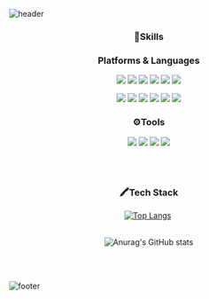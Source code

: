 ![header](https://capsule-render.vercel.app/api?height=230&text=Hello!+YouGwang's+GitHub!&fontSize=50&fontColor=1E90FF&type=waving&color=00BFFF&animation=twinkling)


<div align="center">
  
### 💪Skills
### Platforms & Languages
<img src="https://img.shields.io/badge/JAVA-007396?style=for-the-badge&logo=Java&logo&logoColor=white"> <img src="https://img.shields.io/badge/Spring-6DB33F?style=for-the-badge&logo=Spring&logoColor=white"> <img src="https://img.shields.io/badge/Python-3776AB?style=for-the-badge&logo=Python&logoColor=white"> <img src="https://img.shields.io/badge/Android-3DDC84?style=for-the-badge&logo=Android&logoColor=white"> <img src="https://img.shields.io/badge/JavaScript-F7DF1E?style=for-the-badge&logo=JavaScript&logoColor=white"> <img src="https://img.shields.io/badge/kotlin-7F52FF?style=for-the-badge&logo=kotlin&logoColor=white">

<img src="https://img.shields.io/badge/node.js-339933?style=for-the-badge&logo=nodedotjs&logoColor=white"> <img src="https://img.shields.io/badge/HTML-E34F26?style=for-the-badge&logo=html5&logoColor=white"> <img src="https://img.shields.io/badge/CSS3-1572B6?style=for-the-badge&logo=CSS3&logoColor=white"> <img src="https://img.shields.io/badge/react-61DAFB?style=for-the-badge&logo=react&logoColor=white"> <img src="https://img.shields.io/badge/Oracle-F80000?style=for-the-badge&logo=Oracle&logoColor=white"> <img src="https://img.shields.io/badge/MySQL-4479A1?style=for-the-badge&logo=MySQL&logoColor=white">


### ⚙Tools
<img src="https://img.shields.io/badge/GitHub-181717?style=for-the-badge&logo=github&logoColor=white"> <img src="https://img.shields.io/badge/Visual%20Studio%20Code-007ACC?style=for-the-badge&logo=Visual%20Studio%20Code&logoColor=white"> <img src="https://img.shields.io/badge/Eclipse%20IDE-2C2255?style=for-the-badge&logo=Eclipse%20IDE&logoColor=white"> <img src="https://img.shields.io/badge/Android%20Studio-3DDC84?style=for-the-badge&logo=Android%20Studio&logoColor=white">


<br/><br/>

### 🖍Tech Stack
[![Top Langs](https://github-readme-stats.vercel.app/api/top-langs/?username=LeeSeona-dev)](https://github.com/anuraghazra/github-readme-stats)
﻿
<br/><br/>

![Anurag's GitHub stats](https://github-readme-stats.vercel.app/api?username=youGwang&show_icons=true&theme=tokyonight)

<br/><br/>

</div>

![footer](https://capsule-render.vercel.app/api?section=footer&color=00BFFF)
